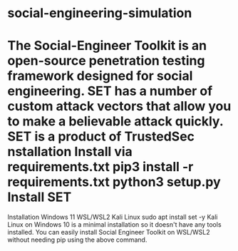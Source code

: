 # social-engineering-simulation
The Social-Engineer Toolkit is an open-source penetration testing framework designed for social engineering. SET has a number of custom attack vectors that allow you to make a believable attack quickly. SET is a product of TrustedSec
nstallation
Install via requirements.txt
pip3 install -r requirements.txt
python3 setup.py 
Install SET
=======

Installation
Windows 11 WSL/WSL2 Kali Linux
sudo apt install set -y
Kali Linux on Windows 10 is a minimal installation so it doesn't have any tools installed. You can easily install Social Engineer Toolkit on WSL/WSL2 without needing pip using the above command.
